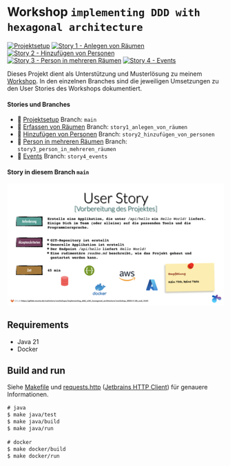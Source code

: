 # Workshop `implementing DDD with hexagonal architecture`

[![Projektsetup](https://github.com/larmic/workshop_ddd_implementing_hexagonal_architecture/actions/workflows/project_setup.yml/badge.svg)](https://github.com/larmic/workshop_ddd_implementing_hexagonal_architecture/actions/workflows/project_setup.yml)
[![Story 1 - Anlegen von Räumen](https://github.com/larmic/workshop_ddd_implementing_hexagonal_architecture/actions/workflows/story_1.yml/badge.svg)](https://github.com/larmic/workshop_ddd_implementing_hexagonal_architecture/actions/workflows/story_1.yml)
[![Story 2 - Hinzufügen von Personen](https://github.com/larmic/workshop_ddd_implementing_hexagonal_architecture/actions/workflows/story_2.yml/badge.svg)](https://github.com/larmic/workshop_ddd_implementing_hexagonal_architecture/actions/workflows/story_2.yml)
[![Story 3 - Person in mehreren Räumen](https://github.com/larmic/workshop_ddd_implementing_hexagonal_architecture/actions/workflows/story_3.yml/badge.svg)](https://github.com/larmic/workshop_ddd_implementing_hexagonal_architecture/actions/workflows/story_3.yml)
[![Story 4 - Events](https://github.com/larmic/workshop_ddd_implementing_hexagonal_architecture/actions/workflows/story_4.yml/badge.svg)](https://github.com/larmic/workshop_ddd_implementing_hexagonal_architecture/actions/workflows/story_4.yml)

Dieses Projekt dient als Unterstützung und Musterlösung zu meinem [Workshop](misc/presentation/workshop_folien.pdf). 
In den einzelnen Branches sind die jeweiligen Umsetzungen zu den User Stories des Workshops dokumentiert. 

#### Stories und Branches
* :100: [Projektsetup](misc/stories/projekt_setup.png) Branch: ```main```
* :100: [Erfassen von Räumen](misc/stories/story1_erfassen_von_raeumen.png) Branch: `story1_anlegen_von_räumen`
* :100: [Hinzufügen von Personen](misc/stories/story2_hinzufuegen_von_personen.png) Branch: `story2_hinzufügen_von_personen`
* :100: [Person in mehreren Räumen](misc/stories/story3_mehrere_raeume.png) Branch: `story3_person_in_mehreren_räumen`
* :100: [Events](misc/stories/story4_events.png) Branch: `story4_events`

#### Story in diesem Branch ```main```

![Projektsetup](misc/stories/projekt_setup.png)

## Requirements

* Java 21
* Docker

## Build and run

Siehe [Makefile](Makefile) und [requests.http](misc/requests.http) 
([Jetbrains HTTP Client](https://www.jetbrains.com/help/idea/http-client-in-product-code-editor.html)) für genauere 
Informationen.

```shell
# java 
$ make java/test
$ make java/build
$ make java/run

# docker
$ make docker/build
$ make docker/run
```
